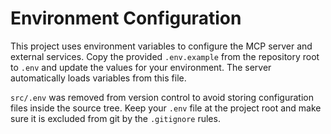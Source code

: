 # Environment Configuration

This project uses environment variables to configure the MCP server and external services. Copy the provided `.env.example` from the repository root to `.env` and update the values for your environment. The server automatically loads variables from this file.

`src/.env` was removed from version control to avoid storing configuration files inside the source tree. Keep your `.env` file at the project root and make sure it is excluded from git by the `.gitignore` rules.
